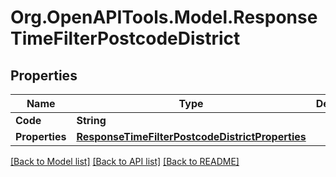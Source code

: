 
# Org.OpenAPITools.Model.ResponseTimeFilterPostcodeDistrict

## Properties

Name | Type | Description | Notes
------------ | ------------- | ------------- | -------------
**Code** | **String** |  | 
**Properties** | [**ResponseTimeFilterPostcodeDistrictProperties**](ResponseTimeFilterPostcodeDistrictProperties.md) |  | 

[[Back to Model list]](../README.md#documentation-for-models)
[[Back to API list]](../README.md#documentation-for-api-endpoints)
[[Back to README]](../README.md)

